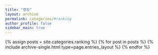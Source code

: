 ```yaml
---
title: "랭킹"
layout: archive
permalink: categories/#ranking
author_profile: false
sidebar_main: true
---
```



{% assign posts = site.categories.ranking %}
{% for post in posts %} {% include archive-single.html type=page.entries_layout %} {% endfor %}